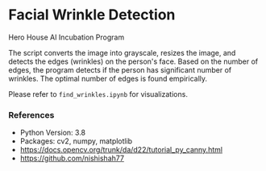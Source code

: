 # Facial Wrinkle Detection
Hero House AI Incubation Program

The script converts the image into grayscale, resizes the image, and detects the edges (wrinkles) on the person's face. Based on the number of edges, the program detects if the person has significant number of wrinkles. The optimal number of edges is found empirically.

Please refer to `find_wrinkles.ipynb` for visualizations. 

### References
- Python Version: 3.8
- Packages: cv2, numpy, matplotlib
- https://docs.opencv.org/trunk/da/d22/tutorial_py_canny.html
- https://github.com/nishishah77
